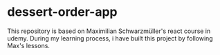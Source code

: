 # dessert-order-app
This repository is based on Maximilian Schwarzmüller's react course in udemy. 
During my learning process, i have built this project by following Max's lessons.

